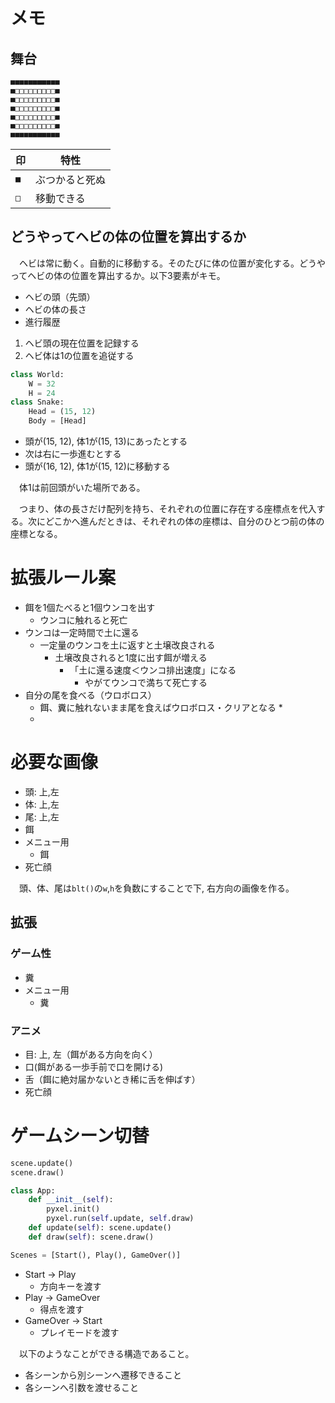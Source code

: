 # メモ

## 舞台

```
■■■■■■■■■■■
■□□□□□□□□□■
■□□□□□□□□□■
■□□□□□□□□□■
■□□□□□□□□□■
■□□□□□□□□□■
■■■■■■■■■■■
```

印|特性
--|----
`■`|ぶつかると死ぬ
`□`|移動できる

## どうやってヘビの体の位置を算出するか

　ヘビは常に動く。自動的に移動する。そのたびに体の位置が変化する。どうやってヘビの体の位置を算出するか。以下3要素がキモ。

* ヘビの頭（先頭）
* ヘビの体の長さ
* 進行履歴

1. ヘビ頭の現在位置を記録する
1. ヘビ体は1の位置を追従する

```python
class World:
    W = 32
    H = 24
class Snake:
    Head = (15, 12)
    Body = [Head]
```

* 頭が(15, 12), 体1が(15, 13)にあったとする
* 次は右に一歩進むとする
* 頭が(16, 12), 体1が(15, 12)に移動する

　体1は前回頭がいた場所である。

　つまり、体の長さだけ配列を持ち、それぞれの位置に存在する座標点を代入する。次にどこかへ進んだときは、それぞれの体の座標は、自分のひとつ前の体の座標となる。

# 拡張ルール案

* 餌を1個たべると1個ウンコを出す
    * ウンコに触れると死亡
* ウンコは一定時間で土に還る
    * 一定量のウンコを土に返すと土壌改良される
        * 土壌改良されると1度に出す餌が増える
            * 「土に還る速度＜ウンコ排出速度」になる
                * やがてウンコで満ちて死亡する
* 自分の尾を食べる（ウロボロス）
    * 餌、糞に触れないまま尾を食えばウロボロス・クリアとなる
        * 
    * 
# 必要な画像

* 頭: 上,左
* 体: 上,左
* 尾: 上,左
* 餌
* メニュー用
	* 餌
* 死亡顔

　頭、体、尾は`blt()`の`w`,`h`を負数にすることで下, 右方向の画像を作る。

## 拡張

### ゲーム性

* 糞
* メニュー用
	* 糞

### アニメ

* 目: 上, 左（餌がある方向を向く）
* 口(餌がある一歩手前で口を開ける)
* 舌（餌に絶対届かないとき稀に舌を伸ばす）
* 死亡顔

# ゲームシーン切替

```python
scene.update()
scene.draw()
```
```python
class App:
    def __init__(self):
        pyxel.init()
        pyxel.run(self.update, self.draw)
    def update(self): scene.update()
    def draw(self): scene.draw()
```
```python
Scenes = [Start(), Play(), GameOver()]
```

* Start -> Play
    * 方向キーを渡す
* Play -> GameOver
    * 得点を渡す
* GameOver -> Start
    * プレイモードを渡す

　以下のようなことができる構造であること。

* 各シーンから別シーンへ遷移できること
* 各シーンへ引数を渡せること

